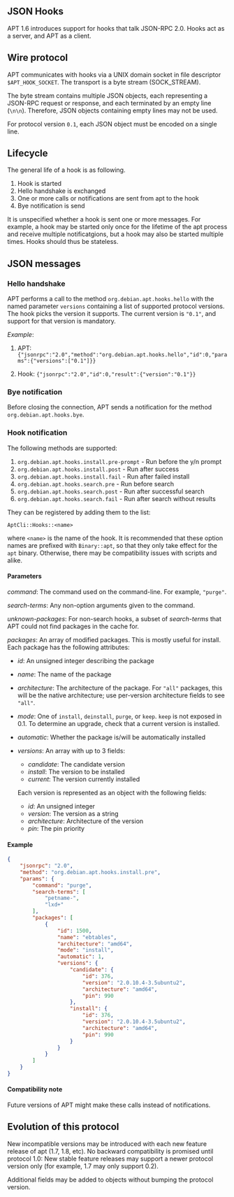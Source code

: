 ## JSON Hooks

APT 1.6 introduces support for hooks that talk JSON-RPC 2.0. Hooks act
as a server, and APT as a client.

## Wire protocol

APT communicates with hooks via a UNIX domain socket in file descriptor
`$APT_HOOK_SOCKET`. The transport is a byte stream (SOCK_STREAM).

The byte stream contains multiple JSON objects, each representing a
JSON-RPC request or response, and each terminated by an empty line
(`\n\n`). Therefore, JSON objects containing empty lines may not be
used.

For protocol version `0.1`, each JSON object must be encoded on a single
line.

## Lifecycle

The general life of a hook is as following.

1. Hook is started
2. Hello handshake is exchanged
3. One or more calls or notifications are sent from apt to the hook
4. Bye notification is send

It is unspecified whether a hook is sent one or more messages. For
example, a hook may be started only once for the lifetime of the apt
process and receive multiple notificatgions, but a hook may also be
started multiple times. Hooks should thus be stateless.

## JSON messages

### Hello handshake

APT performs a call to the method `org.debian.apt.hooks.hello` with
the named parameter `versions` containing a list of supported protocol
versions. The hook picks the version it supports. The current version
is `"0.1"`, and support for that version is mandatory.

*Example*:

1. APT:
   ```{"jsonrpc":"2.0","method":"org.debian.apt.hooks.hello","id":0,"params":{"versions":["0.1"]}}```


2. Hook:
   ```{"jsonrpc":"2.0","id":0,"result":{"version":"0.1"}}```

### Bye notification

Before closing the connection, APT sends a notification for the
method `org.debian.apt.hooks.bye`.

### Hook notification

The following methods are supported:

1. `org.debian.apt.hooks.install.pre-prompt` - Run before the y/n prompt
1. `org.debian.apt.hooks.install.post` - Run after success
1. `org.debian.apt.hooks.install.fail` - Run after failed install
1. `org.debian.apt.hooks.search.pre` - Run before search
1. `org.debian.apt.hooks.search.post` - Run after successful search
1. `org.debian.apt.hooks.search.fail` - Run after search without results

They can be registered by adding them to the list:

```AptCli::Hooks::<name>```

where `<name>` is the name of the hook. It is recommended that these
option names are prefixed with `Binary::apt`, so that they only take
effect for the `apt` binary. Otherwise, there may be compatibility issues
with scripts and alike.

#### Parameters

*command*: The command used on the command-line. For example, `"purge"`.

*search-terms*: Any non-option arguments given to the command.

*unknown-packages*: For non-search hooks, a subset of *search-terms*
that APT could not find packages in the cache for.

*packages*: An array of modified packages. This is mostly useful for
install. Each package has the following attributes:

- *id*: An unsigned integer describing the package
- *name*: The name of the package
- *architecture*: The architecture of the package. For `"all"` packages, this will be the native architecture;
                  use per-version architecture fields to see `"all"`.

- *mode*: One of `install`, `deinstall`, `purge`, or `keep`. `keep`
          is not exposed in 0.1. To determine an upgrade, check
          that a current version is installed.
- *automatic*: Whether the package is/will be automatically installed
- *versions*: An array with up to 3 fields:

  - *candidate*: The candidate version
  - *install*: The version to be installed
  - *current*: The version currently installed

  Each version is represented as an object with the following fields:

  - *id*: An unsigned integer
  - *version*: The version as a string
  - *architecture*: Architecture of the version
  - *pin*: The pin priority

#### Example

```json
{
    "jsonrpc": "2.0",
    "method": "org.debian.apt.hooks.install.pre",
    "params": {
        "command": "purge",
        "search-terms": [
            "petname-",
            "lxd+"
        ],
        "packages": [
            {
                "id": 1500,
                "name": "ebtables",
                "architecture": "amd64",
                "mode": "install",
                "automatic": 1,
                "versions": {
                    "candidate": {
                        "id": 376,
                        "version": "2.0.10.4-3.5ubuntu2",
                        "architecture": "amd64",
                        "pin": 990
                    },
                    "install": {
                        "id": 376,
                        "version": "2.0.10.4-3.5ubuntu2",
                        "architecture": "amd64",
                        "pin": 990
                    }
                }
            }
        ]
    }
}
```

#### Compatibility note
Future versions of APT might make these calls instead of notifications.

## Evolution of this protocol
New incompatible versions may be introduced with each new feature
release of apt (1.7, 1.8, etc). No backward compatibility is promised
until protocol 1.0: New stable feature releases may support a newer
protocol version only (for example, 1.7 may only support 0.2).

Additional fields may be added to objects without bumping the protocol
version.
